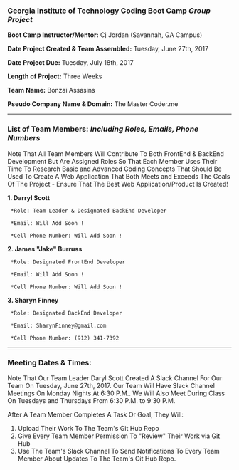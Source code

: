 ### **Georgia Institute of Technology Coding Boot Camp _Group Project_**

**Boot Camp Instructor/Mentor:** Cj Jordan (Savannah, GA Campus)

**Date Project Created & Team Assembled:**  Tuesday, June 27th, 2017

**Date Project Due:** Tuesday, July 18th, 2017

**Length of Project:** Three Weeks

**Team Name:** Bonzai Assasins

**Pseudo Company Name & Domain:** The Master Coder.me

***

### **List of Team Members:** _Including Roles, Emails, Phone Numbers_
Note That All Team Members Will Contribute To Both FrontEnd & BackEnd Development But Are Assigned Roles So That Each Member Uses Their Time To Research Basic and Advanced Coding Concepts That Should Be Used To Create A Web Application That Both Meets and Exceeds The Goals Of The Project - Ensure That The Best Web Application/Product Is Created! 
   


**1. Darryl Scott**

     *Role: Team Leader & Designated BackEnd Developer

     *Email: Will Add Soon !

     *Cell Phone Number: Will Add Soon !



**2. James "Jake" Burruss**

     *Role: Designated FrontEnd Developer

     *Email: Will Add Soon !

     *Cell Phone Number: Will Add Soon !



**3. Sharyn Finney**

     *Role: Designated BackEnd Developer

     *Email: SharynFinney@gmail.com

     *Cell Phone Number: (912) 341-7392



***

### **Meeting Dates & Times:** 
Note That Our Team Leader Daryl Scott Created A Slack Channel For Our Team On Tuesday, June 27th, 2017.
Our Team Will Have Slack Channel Meetings On Monday Nights At 6:30 P.M.. We Will Also Meet During Class On Tuesdays and Thursdays From 6:30 P.M. to 9:30 P.M.

After A Team Member Completes A Task Or Goal, They Will:

1. Upload Their Work To The Team's Git Hub Repo
2. Give Every Team Member Permission To "Review" Their Work via Git Hub
3. Use The Team's Slack Channel To Send Notifications To Every Team Member About Updates To The Team's Git Hub Repo.
